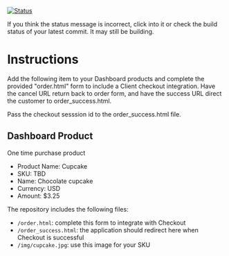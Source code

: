 [![Status](https://img.shields.io/badge/status-SUBMITTABLE%20COMMIT:%20ed324fe840b913c6aac35e55dbf4b2360221ca53-brightgreen.svg)](https://github.com/andremcb/bakery_scaffold_AApE3fQi8zR0pcdo/commit/ed324fe840b913c6aac35e55dbf4b2360221ca53)


















































































































































If you think the status message is incorrect, click into it or check the build status of your latest commit. It may still be building.

# Instructions 

Add the following item to your Dashboard products and complete the provided "order.html" form to include a Client checkout integration. Have the cancel URL return back to order form, and have the success URL direct the customer to order_success.html. 

Pass the checkout sesssion id to the order_success.html file.

## Dashboard Product
One time purchase product
* Product Name: Cupcake
* SKU: TBD
* Name: Chocolate cupcake
* Currency: USD
* Amount: $3.25

The repository includes the following files:
* `/order.html`: complete this form to integrate with Checkout
* `/order_success.html`: the application should redirect here when Checkout is successful
* `/img/cupcake.jpg`: use this image for your SKU
